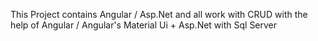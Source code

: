 This Project contains Angular / Asp.Net and all work with CRUD with the help of Angular / Angular's Material Ui + Asp.Net with Sql Server
